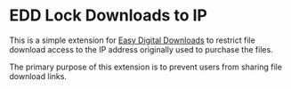# EDD Lock Downloads to IP #

This is a simple extension for [Easy Digital Downloads](http://wordpress.org/extend/plugins/easy-digital-downloads/) to restrict file download access to the IP address originally used to purchase the files.

The primary purpose of this extension is to prevent users from sharing file download links.